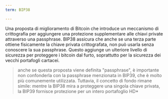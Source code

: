 ```yaml
---
term: BIP38

---
```

Una proposta di miglioramento di Bitcoin che introduce un meccanismo di crittografia per aggiungere una protezione supplementare alle chiavi private attraverso una passphrase. BIP38 assicura che anche se una terza parte ottiene fisicamente la chiave privata crittografata, non può usarla senza conoscere la sua passphrase. Questo aggiunge un ulteriore livello di sicurezza per proteggere i bitcoin dal furto, soprattutto per la sicurezza dei vecchi portafogli cartacei.

> anche se questa proposta viene definita "passphrase", è importante non confonderla con la passphrase menzionata in BIP39, che è molto più comunemente utilizzata. Tuttavia, il concetto di fondo rimane simile: mentre la BIP38 mira a proteggere una singola chiave privata, la BIP39 fornisce protezione per un intero portafoglio HD*